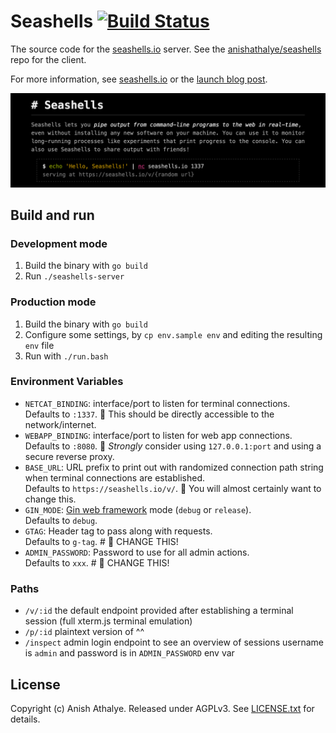 # Seashells [![Build Status](https://github.com/anishathalye/seashells-server/workflows/CI/badge.svg)](https://github.com/anishathalye/seashells-server/actions?query=workflow%3ACI)

The source code for the [seashells.io](https://seashells.io/) server. See the [anishathalye/seashells](https://github.com/anishathalye/seashells) repo for the client.

For more information, see [seashells.io](https://seashells.io) or the [launch blog post](https://www.anishathalye.com/2017/07/10/seashells/).

![Seashells.io website preview](https://raw.githubusercontent.com/anishathalye/assets/master/seashells/seashells-web.png)

## Build and run

### Development mode

1. Build the binary with `go build`
2. Run `./seashells-server`

### Production mode

1. Build the binary with `go build`
2. Configure some settings, by `cp env.sample env` and editing the resulting `env` file
3. Run with `./run.bash`

### Environment Variables

- `NETCAT_BINDING`: interface/port to listen for terminal connections.  
  Defaults to `:1337`. 📝 This should be directly accessible to the network/internet.
- `WEBAPP_BINDING`: interface/port to listen for web app connections.  
  Defaults to `:8080`. 📝 _Strongly_ consider using `127.0.0.1:port` and using a secure reverse proxy.
- `BASE_URL`: URL prefix to print out with randomized connection path string when terminal connections are established.  
  Defaults to `https://seashells.io/v/`. 📝 You will almost certainly want to change this.  
- `GIN_MODE`: [Gin web framework](https://gin-gonic.com/) mode (`debug` or `release`).  
  Defaults to `debug`.
- `GTAG`: Header tag to pass along with requests.  
  Defaults to `g-tag`. # 🚨 CHANGE THIS!
- `ADMIN_PASSWORD`: Password to use for all admin actions.  
  Defaults to `xxx`. # 🚨 CHANGE THIS!

### Paths

- `/v/:id` the default endpoint provided after establishing a terminal session (full xterm.js terminal emulation)
- `/p/:id` plaintext version of ^^
- `/inspect` admin login endpoint to see an overview of sessions username is `admin` and password is in `ADMIN_PASSWORD` env var

## License

Copyright (c) Anish Athalye. Released under AGPLv3. See [LICENSE.txt](LICENSE.txt) for details.
